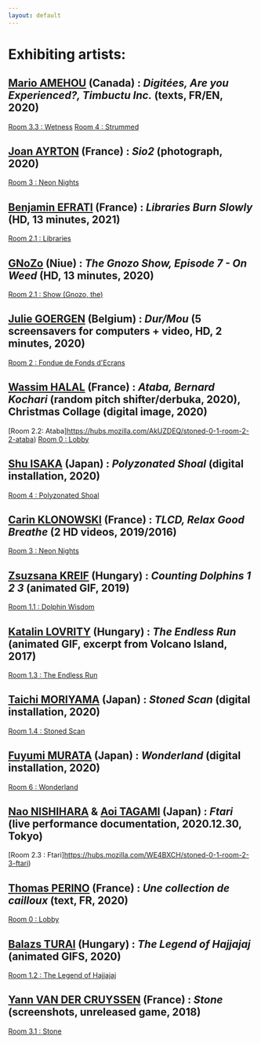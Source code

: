 ```yaml
---
layout: default
---
```


# Exhibiting artists:

## [Mario AMEHOU](http://feldspathmetatransfer.blogspot.com/ ) (Canada) : _Digitées, Are you Experienced?, Timbuctu Inc._ (texts, FR/EN, 2020)
[Room 3.3 : Wetness](https://hubs.mozilla.com/M3CfhmP/stoned-0-1-room-3-3-wetness) 
[Room 4 :  Strummed](https://hubs.mozilla.com/G9KBkWu/stoned-0-1-room-4-strummed) 

## [Joan AYRTON](https://www.r22.fr/auteurices/joan-ayrton) (France) : _Sio2_ (photograph, 2020)
[Room 3 :  Neon Nights](https://hubs.mozilla.com/abHK7n2/stoned-0-1-room-3-neon-nights) 

## [Benjamin EFRATI](https://www.benjaminefrati.com) (France) : _Libraries Burn Slowly_ (HD, 13 minutes, 2021)
[Room 2.1 :  Libraries](https://hubs.mozilla.com/wk6SaGz/stoned-0-1-room-2-1-libraries) 

## [GNoZo](http://gnozo.me/) (Niue) : _The Gnozo Show, Episode 7 - On Weed_ (HD, 13 minutes, 2020)
[Room 2.1 :  Show (Gnozo, the)](https://hubs.mozilla.com/vxTHYwU/stoned-0-1-room-3-2-show-gnozo-the) 

## [Julie GOERGEN](https://vimeo.com/user18571950) (Belgium) : _Dur/Mou_ (5 screensavers for computers + video, HD, 2 minutes, 2020)
[Room 2 :  Fondue de Fonds d'Ecrans](https://hubs.mozilla.com/LXwVbe9/stoned-0-1-room-2-fondue-de-fonds-d-ecrans) 

## [Wassim HALAL](https://wassimhalal.com/) (France) : _Ataba, Bernard Kochari_ (random pitch shifter/derbuka, 2020), Christmas Collage (digital image, 2020)
[Room 2.2: Ataba]https://hubs.mozilla.com/AkUZDEQ/stoned-0-1-room-2-2-ataba) 
[Room 0 :  Lobby](https://hubs.mozilla.com/vdTNP8K/stoned-0-1-room-0-lobby) 

## [Shu ISAKA](https://shuisaka.site) (Japan) : _Polyzonated Shoal_ (digital installation, 2020)
[Room 4 :  Polyzonated Shoal](https://hubs.mozilla.com/J8wckG5/stoned-0-1-room-1-polyzonated-shoal) 

## [Carin KLONOWSKI](http://carineklonowski.net) (France) : _TLCD, Relax Good Breathe_ (2 HD videos, 2019/2016)
[Room 3 :  Neon Nights](https://hubs.mozilla.com/abHK7n2/stoned-0-1-room-3-neon-nights) 

## [Zsuzsana KREIF](https://www.behance.net/krzsanna) (Hungary) : _Counting Dolphins 1 2 3_ (animated GIF, 2019)
[Room 1.1 :  Dolphin Wisdom](https://hubs.mozilla.com/mjMybPb/stoned-0-1-room-1-1-dolphin-wisdom) 

## [Katalin LOVRITY](https://www.instagram.com/lovrityka/) (Hungary) : _The Endless Run_ (animated GIF, excerpt from Volcano Island, 2017)
[Room 1.3 : The Endless Run](https://hubs.mozilla.com/5w6HGcZ/stoned-0-1-room-1-3-the-endless-run) 

## [Taichi MORIYAMA](https://twitter.com/moriyamataichi) (Japan) : _Stoned Scan_ (digital installation, 2020)
[Room 1.4 :  Stoned Scan](https://hubs.mozilla.com/KPx6meL/stoned-0-1-room-1-4-stoned-scanned) 

## [Fuyumi MURATA](https://fuyumimurata.com/Works) (Japan) : _Wonderland_ (digital installation, 2020)
[Room 6 :  Wonderland](https://hubs.mozilla.com/HxKLz93/stoned-0-1-room-6-wonderland) 

## [Nao NISHIHARA](http://nishiharanao.blogspot.com/) & [Aoi TAGAMI](https://www.ftarri.com/) (Japan) : _Ftari_ (live performance documentation, 2020.12.30, Tokyo)
[Room 2.3 :  Ftari]https://hubs.mozilla.com/WE4BXCH/stoned-0-1-room-2-3-ftari) 

## [Thomas PERINO](https://www.thomasperino.fr/) (France) : _Une collection de cailloux_ (text, FR, 2020)
[Room 0 :  Lobby](https://hubs.mozilla.com/vdTNP8K/stoned-0-1-room-0-lobby) 

## [Balazs TURAI](http://behance.com/balturai) (Hungary) : _The Legend of Hajjajaj_ (animated GIFS, 2020)
[Room 1.2 :  The Legend of Hajjajaj](https://hubs.mozilla.com/DGThARX/stoned-0-1-room-1-2-the-legend-of-hajjajaj) 

## [Yann VAN DER CRUYSSEN](nurykabe.com) (France) : _Stone_ (screenshots, unreleased game, 2018)
[Room 3.1 :  Stone](https://hubs.mozilla.com/qSi8CTv/stoned-0-1-room-3-1-stone2) 
